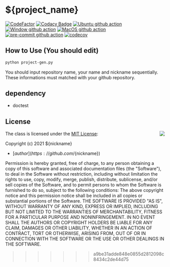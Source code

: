 # ${project_name}

[![CodeFactor](https://www.codefactor.io/repository/github/${nickname}/${project_name}/badge)](https://www.codefactor.io/repository/github/${nickname}/${project_name})
[![Codacy Badge](https://app.codacy.com/project/badge/Grade/65172c3bc18b4398b0cd7c42954e2483)](https://www.codacy.com/gh/${nickname}/${project_name}/dashboard?utm_source=github.com&amp;utm_medium=referral&amp;utm_content=${nickname}/${project_name}&amp;utm_campaign=Badge_Grade)
[![Ubuntu github action](https://github.com/${nickname}/${project_name}/actions/workflows/ubuntu.yml/badge.svg?branch=main)](https://github.com/${nickname}/${project_name}/actions)
[![Window github action](https://github.com/${nickname}/${project_name}/actions/workflows/window.yml/badge.svg?branch=main)](https://github.com/${nickname}/${project_name}/actions)
[![MacOS github action](https://github.com/${nickname}/${project_name}/actions/workflows/macos.yml/badge.svg?branch=main)](https://github.com/${nickname}/${project_name}/actions)
[![pre-commit github action](https://github.com/${nickname}/${project_name}/actions/workflows/pre-commit.yml/badge.svg?branch=main)](https://github.com/${nickname}/${project_name}/actions)
[![codecov](https://codecov.io/gh/${nickname}/${project_name}/branch/main/graph/badge.svg?token=DEXQCY7L76)](https://codecov.io/gh/${nickname}/${project_name})

## How to Use (You should edit)
```bash
python project-gen.py
```
You should input repository name, your name and nickname sequentially.
These informations must matched with your github repository.

## dependency
*   doctest

## License
<img align="right" src="http://opensource.org/trademarks/opensource/OSI-Approved-License-100x137.png">

The class is licensed under the [MIT License](http://opensource.org/licenses/MIT):

Copyright (c) 2021 ${nickname}
*   [${author}](https://github.com/${nickname})

Permission is hereby granted, free of charge, to any person obtaining a copy of this software and associated documentation files (the "Software"), to deal in the Software without restriction, including without limitation the rights to use, copy, modify, merge, publish, distribute, sublicense, and/or sell copies of the Software, and to permit persons to whom the Software is furnished to do so, subject to the following conditions:
The above copyright notice and this permission notice shall be included in all copies or substantial portions of the Software.
THE SOFTWARE IS PROVIDED "AS IS", WITHOUT WARRANTY OF ANY KIND, EXPRESS OR IMPLIED, INCLUDING BUT NOT LIMITED TO THE WARRANTIES OF MERCHANTABILITY, FITNESS FOR A PARTICULAR PURPOSE AND NONINFRINGEMENT. IN NO EVENT SHALL THE AUTHORS OR COPYRIGHT HOLDERS BE LIABLE FOR ANY CLAIM, DAMAGES OR OTHER LIABILITY, WHETHER IN AN ACTION OF CONTRACT, TORT OR OTHERWISE, ARISING FROM, OUT OF OR IN CONNECTION WITH THE SOFTWARE OR THE USE OR OTHER DEALINGS IN THE SOFTWARE.
>>>>>>> a9be31adde848e0855d2812098c8434c2de44d75
